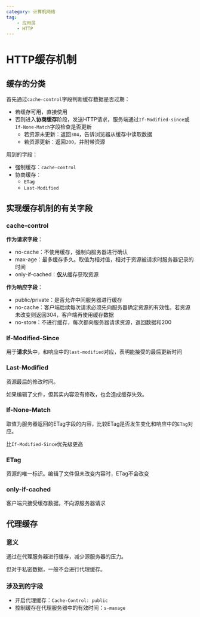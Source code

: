 ```yaml
---
category: 计算机网络
tag:
    - 应用层
    - HTTP
---
```


# HTTP缓存机制

## 缓存的分类

首先通过`cache-control`字段判断缓存数据是否过期：
- 若缓存可用，直接使用
- 否则进入**协商缓存**阶段，发送HTTP请求，服务端通过`If-Modified-since`或`If-None-Match`字段检查是否更新
  - 若资源未更新：返回`304`，告诉浏览器从缓存中读取数据
  - 若资源更新：返回`200`，并附带资源

用到的字段：
  - 强制缓存：`cache-control`
  - 协商缓存：
    - `ETag`
    - `Last-Modified`


## 实现缓存机制的有关字段

### cache-control

**作为请求字段**：

- no-cache：不使用缓存，强制向服务器进行确认
- max-age：最多缓存多久。取值为相对值，相对于资源被请求时服务器记录的时间
- only-if-cached：**仅**从缓存获取资源

**作为响应字段**：

- public/private：是否允许中间服务器进行缓存
- no-cache：客户端后续每次请求必须先向服务器确定资源的有效性。若资源未改变则返回304，客户端再使用缓存数据
- no-store：不进行缓存，每次都向服务器请求资源，返回数据和200

### If-Modified-Since

用于**请求头**中，和响应中的`last-modified`对应，表明能接受的最后更新时间

### Last-Modified

资源最后的修改时间。

如果编辑了文件，但其实内容没有修改，也会造成缓存失效。

### If-None-Match

取值为服务器返回的ETag字段的内容，比较ETag是否发生变化和响应中的`ETag`对应。

比`If-Modified-Since`优先级更高

### ETag

资源的唯一标识。编辑了文件但未改变内容时，ETag不会改变

### only-if-cached

客户端只接受缓存数据，不向源服务器请求

## 代理缓存

### 意义

通过在代理服务器进行缓存，减少源服务器的压力。

但对于私密数据，一般不会进行代理缓存。

### 涉及到的字段

- 开启代理缓存：`Cache-Control: public`
- 控制缓存在代理服务器中的有效时间：`s-maxage`